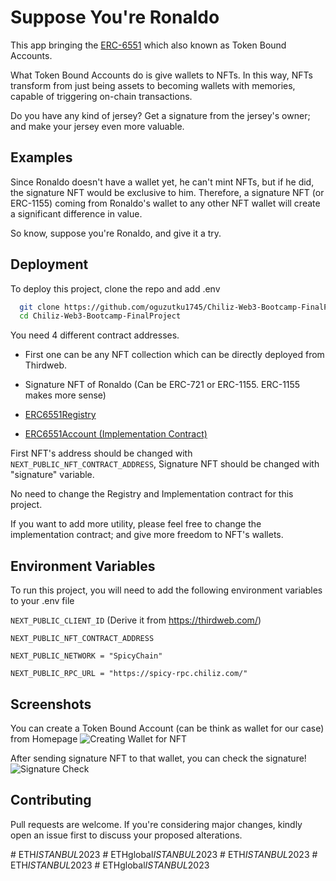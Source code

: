 
# Suppose You're Ronaldo

This app bringing the [ERC-6551](https://eips.ethereum.org/EIPS/eip-6551) which also known as Token Bound Accounts.

What Token Bound Accounts do is give wallets to NFTs. In this way, NFTs transform from just being assets to becoming wallets with memories, capable of triggering on-chain transactions.

Do you have any kind of jersey? Get a signature from the jersey's owner; and make your jersey even more valuable.



## Examples

Since Ronaldo doesn't have a wallet yet, he can't mint NFTs, but if he did, the signature NFT would be exclusive to him. Therefore, a signature NFT (or ERC-1155) coming from Ronaldo's wallet to any other NFT wallet will create a significant difference in value.

So know, suppose you're Ronaldo, and give it a try.


## Deployment

To deploy this project, clone the repo and add .env

```bash
  git clone https://github.com/oguzutku1745/Chiliz-Web3-Bootcamp-FinalProject/
  cd Chiliz-Web3-Bootcamp-FinalProject
```

You need 4 different contract addresses. 
- First one can be any NFT collection which can be directly deployed from Thirdweb.

- Signature NFT of Ronaldo (Can be ERC-721 or ERC-1155. ERC-1155 makes more sense)

- [ERC6551Registry](https://spicy-explorer.chiliz.com/address/0x55942f237C32dFEc9F04a82ef0C2b0671565a8Ee/contracts#address-tabs)

- [ERC6551Account (Implementation Contract)](https://spicy-explorer.chiliz.com/address/0x6A7eA5d2851939e367b31b96aD60EBE6B49B6E9b/contracts#address-tabs)

First NFT's address should be changed with `NEXT_PUBLIC_NFT_CONTRACT_ADDRESS`, Signature NFT should be changed with "signature" variable.

No need to change the Registry and Implementation contract for this project.

If you want to add more utility, please feel free to change the implementation contract; and give more freedom to NFT's wallets.

## Environment Variables

To run this project, you will need to add the following environment variables to your .env file

`NEXT_PUBLIC_CLIENT_ID` (Derive it from https://thirdweb.com/)

`NEXT_PUBLIC_NFT_CONTRACT_ADDRESS `

`NEXT_PUBLIC_NETWORK = "SpicyChain"`

`NEXT_PUBLIC_RPC_URL = "https://spicy-rpc.chiliz.com/"`


## Screenshots

You can create a Token Bound Account (can be think as wallet for our case) from Homepage
![Creating Wallet for NFT](https://i.imgur.com/vOciD4v.png)

After sending signature NFT to that wallet, you can check the signature!
![Signature Check](https://i.imgur.com/CsazSb9.png)



## Contributing

Pull requests are welcome. If you're considering major changes, kindly open an issue first to discuss your proposed alterations.

#   E T H _ I S T A N B U L _ 2 0 2 3  
 #   E T H g l o b a l _ I S T A N B U L _ 2 0 2 3  
 #   E T H _ I S T A N B U L _ 2 0 2 3  
 #   E T H _ I S T A N B U L _ 2 0 2 3  
 #   E T H g l o b a l _ I S T A N B U L _ 2 0 2 3  
 